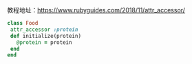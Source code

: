 教程地址：https://www.rubyguides.com/2018/11/attr_accessor/


``` ruby
class Food
 attr_accessor :protein
 def initialize(protein)
   @protein = protein
 end
end
```